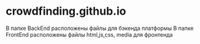 # crowdfinding.github.io
В папке BackEnd расположены файлы для бэкенда платформы
В папке FrontEnd расположены файлы html,js,css, media для фронтенда

